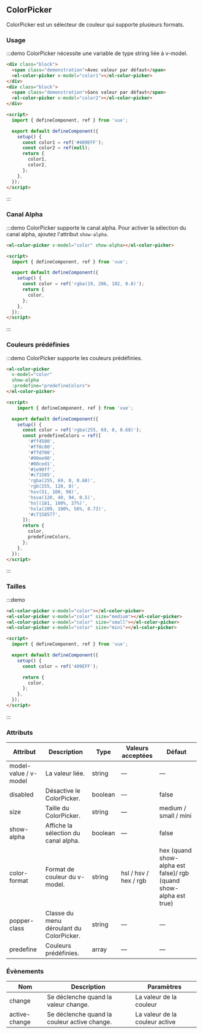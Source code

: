 ## ColorPicker

ColorPicker est un sélecteur de couleur qui supporte plusieurs formats.

### Usage

:::demo ColorPicker nécessite une variable de type string liée à v-model.
```html
<div class="block">
  <span class="demonstration">Avec valeur par défaut</span>
  <el-color-picker v-model="color1"></el-color-picker>
</div>
<div class="block">
  <span class="demonstration">Sans valeur par défaut</span>
  <el-color-picker v-model="color2"></el-color-picker>
</div>

<script>
  import { defineComponent, ref } from 'vue';

  export default defineComponent({
    setup() {
      const color1 = ref('#409EFF');
      const color2 = ref(null);
      return {
        color1,
        color2,
      };
    },
  });
</script>
```
:::

### Canal Alpha

:::demo ColorPicker supporte le canal alpha. Pour activer la sélection du canal alpha, ajoutez l'attribut `show-alpha`.
```html
<el-color-picker v-model="color" show-alpha></el-color-picker>

<script>
  import { defineComponent, ref } from 'vue';

  export default defineComponent({
    setup() {
      const color = ref('rgba(19, 206, 102, 0.8)');
      return {
        color,
      };
    },
  });
</script>
```
:::

### Couleurs prédéfinies

:::demo ColorPicker supporte les couleurs prédéfinies.
```html
<el-color-picker
  v-model="color"
  show-alpha
  :predefine="predefineColors">
</el-color-picker>

<script>
    import { defineComponent, ref } from 'vue';

  export default defineComponent({
    setup() {
      const color = ref('rgba(255, 69, 0, 0.68)');
      const predefineColors = ref([
        '#ff4500',
        '#ff8c00',
        '#ffd700',
        '#90ee90',
        '#00ced1',
        '#1e90ff',
        '#c71585',
        'rgba(255, 69, 0, 0.68)',
        'rgb(255, 120, 0)',
        'hsv(51, 100, 98)',
        'hsva(120, 40, 94, 0.5)',
        'hsl(181, 100%, 37%)',
        'hsla(209, 100%, 56%, 0.73)',
        '#c7158577',
      ]);
      return {
        color,
        predefineColors,
      };
    },
  });
</script>
```
:::

### Tailles

:::demo
```html
<el-color-picker v-model="color"></el-color-picker>
<el-color-picker v-model="color" size="medium"></el-color-picker>
<el-color-picker v-model="color" size="small"></el-color-picker>
<el-color-picker v-model="color" size="mini"></el-color-picker>

<script>
  import { defineComponent, ref } from 'vue';

  export default defineComponent({
    setup() {
      const color = ref('409EFF');

      return {
        color,
      };
    },
  });
</script>
```
:::

### Attributs
| Attribut | Description | Type | Valeurs acceptées | Défaut |
|---------- |-------- |---------- |-------------  |-------- |
| model-value / v-model | La valeur liée. | string | — | — |
| disabled | Désactive le ColorPicker. | boolean | — | false |
| size | Taille du ColorPicker. | string | — | medium / small / mini |
| show-alpha | Affiche la sélection du canal alpha. | boolean | — | false |
| color-format | Format de couleur du v-model. | string | hsl / hsv / hex / rgb | hex (quand show-alpha est false)/ rgb (quand show-alpha est true) |
| popper-class | Classe du menu déroulant du ColorPicker. | string | — | — |
| predefine | Couleurs prédéfinies. | array | — | — |

### Évènements
| Nom | Description | Paramètres |
|---------|--------|---------|
| change | Se déclenche quand la valeur change. | La valeur de la couleur |
| active-change | Se déclenche quand la couleur active change. | La valeur de la couleur active |
